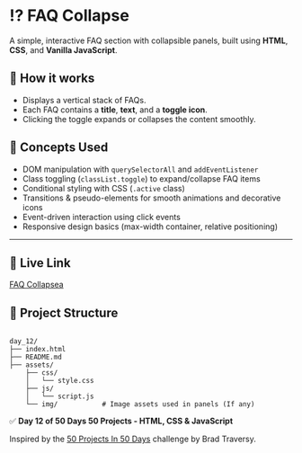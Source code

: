 # ⁉️ FAQ Collapse

A simple, interactive FAQ section with collapsible panels, built using **HTML**, **CSS**, and **Vanilla JavaScript**.


## 🚀 How it works
- Displays a vertical stack of FAQs.  
- Each FAQ contains a **title**, **text**, and a **toggle icon**.  
- Clicking the toggle expands or collapses the content smoothly.  


## 🧠 Concepts Used
- DOM manipulation with `querySelectorAll` and `addEventListener`  
- Class toggling (`classList.toggle`) to expand/collapse FAQ items  
- Conditional styling with CSS (`.active` class)  
- Transitions & pseudo-elements for smooth animations and decorative icons  
- Event-driven interaction using click events  
- Responsive design basics (max-width container, relative positioning)

---

## 🔗 Live Link

<a href="https://toaufik.github.io/50-projects-50-Days/day_12/index.html" target="_blank">FAQ Collapsea</a>


## 📁 Project Structure

```

day_12/
├── index.html              
├── README.md               
├── assets/
    ├── css/
    │   └── style.css
    ├── js/
    │   └── script.js
    └── img/           # Image assets used in panels (If any)

```

✅ **Day 12 of 50 Days 50 Projects -  HTML, CSS & JavaScript**

Inspired by the [50 Projects In 50 Days](https://www.udemy.com/course/50-projects-50-days/) challenge by Brad Traversy.
